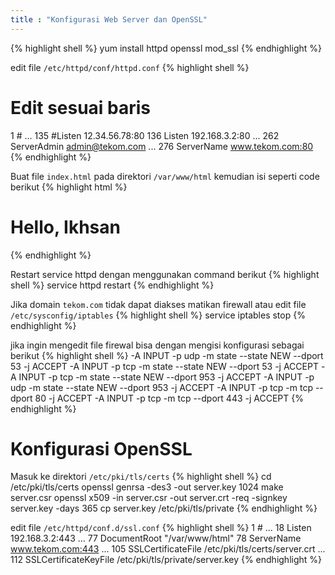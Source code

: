 ```yaml
---
title : "Konfigurasi Web Server dan OpenSSL"
---
```

{% highlight shell %}
yum install httpd openssl mod_ssl
{% endhighlight %}

edit file `/etc/httpd/conf/httpd.conf`
{% highlight shell %}
# Edit sesuai baris 

  1 #
... 
135 #Listen 12.34.56.78:80
136 Listen 192.168.3.2:80
... 
262 ServerAdmin admin@tekom.com
... 
276 ServerName www.tekom.com:80
{% endhighlight %}

Buat file `index.html` pada direktori `/var/www/html`
kemudian isi seperti code berikut
{% highlight html %}
<html>
    <h1>Hello, Ikhsan</h1>
<html>
{% endhighlight %}

Restart service httpd dengan menggunakan command berikut
{% highlight shell %}
service httpd restart
{% endhighlight %}

Jika domain `tekom.com` tidak dapat diakses matikan firewall 
atau edit file `/etc/sysconfig/iptables`
{% highlight shell %}
service iptables stop
{% endhighlight %}

jika ingin mengedit file firewal bisa dengan mengisi konfigurasi 
sebagai berikut 
{% highlight shell %}
-A INPUT -p udp -m state --state NEW --dport 53 -j ACCEPT
-A INPUT -p tcp -m state --state NEW --dport 53 -j ACCEPT
-A INPUT -p tcp -m state --state NEW --dport 953 -j ACCEPT
-A INPUT -p udp -m state --state NEW --dport 953 -j ACCEPT
-A INPUT -p tcp -m tcp --dport 80 -j ACCEPT
-A INPUT -p tcp -m tcp --dport 443 -j ACCEPT
{% endhighlight %}

# Konfigurasi OpenSSL
Masuk ke direktori `/etc/pki/tls/certs`
{% highlight shell %}
cd /etc/pki/tls/certs
openssl genrsa -des3 -out server.key 1024
make server.csr
openssl x509 -in server.csr -out server.crt -req -signkey server.key -days 365
cp server.key /etc/pki/tls/private
{% endhighlight %}

edit file `/etc/httpd/conf.d/ssl.conf`
{% highlight shell %}
  1 #
... 
 18 Listen 192.168.3.2:443
...
 77 DocumentRoot "/var/www/html"
 78 ServerName www.tekom.com:443
... 
105 SSLCertificateFile /etc/pki/tls/certs/server.crt
...
112 SSLCertificateKeyFile /etc/pki/tls/private/server.key
{% endhighlight %}
